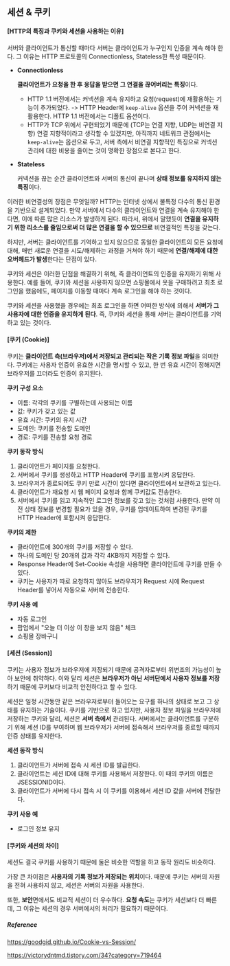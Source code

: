 ## 세션 & 쿠키



#### [HTTP의 특징과 쿠키와 세션을 사용하는 이유]

서버와 클라이언트가 통신할 때마다 서버는 클라이언트가 누구인지 인증을 계속 해야 한다. 그 이유는 HTTP 프로토콜의 Connectionless, Stateless한 특성 때문이다.

- **Connectionless**

  **클라이언트가 요청을 한 후 응답을 받으면 그 연결을 끊어버리는 특징**이다.

  * HTTP 1.1 버전에서는 커넥션을 계속 유지하고 요청(request)에 재활용하는 기능이 추가되었다. -> HTTP Header에 `keep-alive` 옵션을 주어 커넥션을 재활용한다. HTTP 1.1 버전에서는 디폴트 옵션이다.
  * HTTP가 TCP 위에서 구현되었기 때문에 (TCP는 연결 지향, UDP는 비연결 지향) 연결 지향적이라고 생각할 수 있겠지만, 아직까지 네트워크 관점에서는 `keep-alive`는 옵션으로 두고, 서버 측에서 비연결 지향적인 특징으로 커넥션 관리에 대한 비용을 줄이는 것이 명확한 장점으로 본다고 한다.

- **Stateless**

  커넥션을 끊는 순간 클라이언트와 서버의 통신이 끝나며 **상태 정보를 유지하지 않는 특징**이다.



이러한 비연결성의 장점은 무엇일까? HTTP는 인터넷 상에서 불특정 다수의 통신 환경을 기반으로 설계되었다. 만약 서버에서 다수의 클라이언트와 연결을 계속 유지해야 한다면, 이에 따른 많은 리소스가 발생하게 된다. 따라서, 위에서 말했듯이 **연결을 유지하기 위한 리소스를 줄임으로써 더 많은 연결을 할 수 있으므로** 비연결적인 특징을 갖는다.

하지만, 서버는 클라이언트를 기억하고 있지 않으므로 동일한 클라이언트의 모든 요청에 대해, 매번 새로운 연결을 시도/해제하는 과정을 거쳐야 하기 때문에 **연결/해제에 대한 오버헤드가 발생**한다는 단점이 있다.



쿠키와 세션은 이러한 단점을 해결하기 위해, 즉 클라이언트의 인증을 유지하기 위해 사용한다. 예를 들어, 쿠키와 세션을 사용하지 않으면 쇼핑몰에서 옷을 구매하려고 최초 로그인을 했음에도, 페이지를 이동할 때마다 계속 로그인을 해야 하는 것이다. 

쿠키와 세션을 사용했을 경우에는 최초 로그인을 하면 어떠한 방식에 의해서 **서버가 그 사용자에 대한 인증을 유지하게 된다**. 즉, 쿠키와 세션을 통해 서버는 클라이언트를 기억하고 있는 것이다.



#### [쿠키 (Cookie)]

쿠키는 **클라이언트 측(브라우저)에서 저장되고 관리되는 작은 기록 정보 파일**을 의미한다. 쿠키에는 사용자 인증이 유효한 시간을 명시할 수 있고, 한 번 유효 시간이 정해지면 브라우저를 끄더라도 인증이 유지된다.

**쿠키 구성 요소**

- 이름: 각각의 쿠키를 구별하는데 사용되는 이름
- 값: 쿠키가 갖고 있는 값
- 유효 시간: 쿠키의 유지 시간
- 도메인: 쿠키를 전송할 도메인
- 경로: 쿠키를 전송할 요청 경로

**쿠키 동작 방식**

1. 클라이언트가 페이지를 요청한다.
2. 서버에서 쿠키를 생성하고 HTTP Header에 쿠키를 포함시켜 응답한다.
3. 브라우저가 종료되어도 쿠키 만료 시간이 있다면 클라이언트에서 보관하고 있는다.
4. 클라이언트가 재요청 시 웹 페이지 요청과 함께 쿠키값도 전송한다.
5. 서버에서 쿠키를 읽고 지속적인 로그인 정보를 갖고 있는 것처럼 사용한다. 만약 이전 상태 정보를 변경할 필요가 있을 경우, 쿠키를 업데이트하여 변경된 쿠키를 HTTP Header에 포함시켜 응답한다.

**쿠키의 제한**

- 클라이언트에 300개의 쿠키를 저장할 수 있다.
- 하나의 도메인 당 20개의 값과 각각 4KB까지 저장할 수 있다.
- Response Header에 Set-Cookie 속성을 사용하면 클라이언트에 쿠키를 만들 수 있다.
- 쿠키는 사용자가 따로 요청하지 않아도 브라우저가 Request 시에 Request Header를 넣어서 자동으로 서버에 전송한다.

**쿠키 사용 예**

- 자동 로그인
- 팝업에서 "오늘 더 이상 이 창을 보지 않음" 체크
- 쇼핑몰 장바구니



#### [세션 (Session)]

쿠키는 사용자 정보가 브라우저에 저장되기 때문에 공격자로부터 위변조의 가능성이 높아 보안에 취약하다. 이와 달리 세션은 **브라우저가 아닌 서버단에서 사용자 정보를 저장**하기 때문에 쿠키보다 비교적 안전하다고 할 수 있다.

세션은 일정 시간동안 같은 브라우저로부터 들어오는 요구를 하나의 상태로 보고 그 상태를 유지하는 기술이다. 쿠키를 기반으로 하고 있지만, 사용자 정보 파일을 브라우저에 저장하는 쿠키와 달리, 세션은 **서버 측에서** 관리된다. 서버에서는 클라이언트를 구분하기 위해 세션 ID를 부여하며 웹 브라우저가 서버에 접속해서 브라우저를 종료할 때까지 인증 상태를 유지한다.



**세션 동작 방식**

1. 클라이언트가 서버에 접속 시 세션 ID를 발급한다.
2. 클라이언트는 세션 ID에 대해 쿠키를 사용해서 저장한다. 이 때의 쿠키의 이름은 JSESSIONID이다.
3. 클라이언트가 서버에 다시 접속 시 이 쿠키를 이용해서 세션 ID 값을 서버에 전달한다.

**쿠키 사용 예**

- 로그인 정보 유지



#### [쿠키와 세션의 차이]

세션도 결국 쿠키를 사용하기 때문에 둘은 비슷한 역할을 하고 동작 원리도 비슷하다.

가장 큰 차이점은 **사용자의 기록 정보가 저장되는 위치**이다. 때문에 쿠키는 서버의 자원을 전혀 사용하지 않고, 세션은 서버의 자원을 사용한다.

또한, **보안**면에서도 비교적 세션이 더 우수하다. **요청 속도**는 쿠키가 세션보다 더 빠른데, 그 이유는 세션의 경우 서버에서의 처리가 필요하기 때문이다.









##### Reference

https://goodgid.github.io/Cookie-vs-Session/

https://victorydntmd.tistory.com/34?category=719464